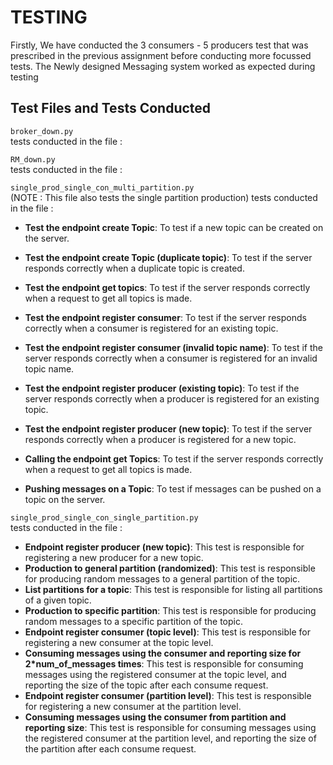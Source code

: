 # TESTING 

Firstly, We have conducted the 3 consumers - 5 producers test that was prescribed in the previous assignment before conducting more focussed tests. The Newly designed Messaging system worked as expected during testing

## Test Files and Tests Conducted

`broker_down.py` \
tests conducted in the file :


`RM_down.py` \
tests conducted in the file :



`single_prod_single_con_multi_partition.py` \
(NOTE : This file also tests the single partition production)
tests conducted in the file :

- **Test the endpoint create Topic**: To test if a new topic can be created on the server.

- **Test the endpoint create Topic (duplicate topic)**: To test if the server responds correctly when a duplicate topic is created.

- **Test the endpoint get topics**: To test if the server responds correctly when a request to get all topics is made.

- **Test the endpoint register consumer**: To test if the server responds correctly when a consumer is registered for an existing topic.

- **Test the endpoint register consumer (invalid topic name)**: To test if the server responds correctly when a consumer is registered for an invalid topic name.

- **Test the endpoint register producer (existing topic)**: To test if the server responds correctly when a producer is registered for an existing topic.

- **Test the endpoint register producer (new topic)**: To test if the server responds correctly when a producer is registered for a new topic.

- **Calling the endpoint get Topics**: To test if the server responds correctly when a request to get all topics is made.

- **Pushing messages on a Topic**: To test if messages can be pushed on a topic on the server.


`single_prod_single_con_single_partition.py` \
tests conducted in the file :
- **Endpoint register producer (new topic)**: This test is responsible for registering a new producer for a new topic.
- **Production to general partition (randomized)**: This test is responsible for producing random messages to a general partition of the topic.
- **List partitions for a topic**: This test is responsible for listing all partitions of a given topic.
- **Production to specific partition**: This test is responsible for producing random messages to a specific partition of the topic.
- **Endpoint register consumer (topic level)**: This test is responsible for registering a new consumer at the topic level.
- **Consuming messages using the consumer and reporting size for 2*num_of_messages times**: This test is responsible for consuming messages using the registered consumer at the topic level, and reporting the size of the topic after each consume request.
- **Endpoint register consumer (partition level)**: This test is responsible for registering a new consumer at the partition level.
- **Consuming messages using the consumer from partition and reporting size**: This test is responsible for consuming messages using the registered consumer at the partition level, and reporting the size of the partition after each consume request.